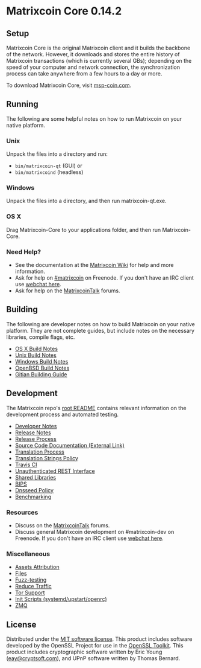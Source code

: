 Matrixcoin Core 0.14.2
=====================

Setup
---------------------
Matrixcoin Core is the original Matrixcoin client and it builds the backbone of the network. However, it downloads and stores the entire history of Matrixcoin transactions (which is currently several GBs); depending on the speed of your computer and network connection, the synchronization process can take anywhere from a few hours to a day or more.

To download Matrixcoin Core, visit [msp-coin.com](https://msp-coin.com).

Running
---------------------
The following are some helpful notes on how to run Matrixcoin on your native platform.

### Unix

Unpack the files into a directory and run:

- `bin/matrixcoin-qt` (GUI) or
- `bin/matrixcoind` (headless)

### Windows

Unpack the files into a directory, and then run matrixcoin-qt.exe.

### OS X

Drag Matrixcoin-Core to your applications folder, and then run Matrixcoin-Core.

### Need Help?

* See the documentation at the [Matrixcoin Wiki](https://matrixcoin.info/)
for help and more information.
* Ask for help on [#matrixcoin](http://webchat.freenode.net?channels=matrixcoin) on Freenode. If you don't have an IRC client use [webchat here](http://webchat.freenode.net?channels=matrixcoin).
* Ask for help on the [MatrixcoinTalk](https://forum.msp-coin.com/) forums.

Building
---------------------
The following are developer notes on how to build Matrixcoin on your native platform. They are not complete guides, but include notes on the necessary libraries, compile flags, etc.

- [OS X Build Notes](build-osx.md)
- [Unix Build Notes](build-unix.md)
- [Windows Build Notes](build-windows.md)
- [OpenBSD Build Notes](build-openbsd.md)
- [Gitian Building Guide](gitian-building.md)

Development
---------------------
The Matrixcoin repo's [root README](/README.md) contains relevant information on the development process and automated testing.

- [Developer Notes](developer-notes.md)
- [Release Notes](release-notes.md)
- [Release Process](release-process.md)
- [Source Code Documentation (External Link)](https://dev.visucore.com/matrixcoin/doxygen/)
- [Translation Process](translation_process.md)
- [Translation Strings Policy](translation_strings_policy.md)
- [Travis CI](travis-ci.md)
- [Unauthenticated REST Interface](REST-interface.md)
- [Shared Libraries](shared-libraries.md)
- [BIPS](bips.md)
- [Dnsseed Policy](dnsseed-policy.md)
- [Benchmarking](benchmarking.md)

### Resources
* Discuss on the [MatrixcoinTalk](https://forum.msp-coin.com/) forums.
* Discuss general Matrixcoin development on #matrixcoin-dev on Freenode. If you don't have an IRC client use [webchat here](http://webchat.freenode.net/?channels=matrixcoin-dev).

### Miscellaneous
- [Assets Attribution](assets-attribution.md)
- [Files](files.md)
- [Fuzz-testing](fuzzing.md)
- [Reduce Traffic](reduce-traffic.md)
- [Tor Support](tor.md)
- [Init Scripts (systemd/upstart/openrc)](init.md)
- [ZMQ](zmq.md)

License
---------------------
Distributed under the [MIT software license](/COPYING).
This product includes software developed by the OpenSSL Project for use in the [OpenSSL Toolkit](https://www.openssl.org/). This product includes
cryptographic software written by Eric Young ([eay@cryptsoft.com](mailto:eay@cryptsoft.com)), and UPnP software written by Thomas Bernard.
